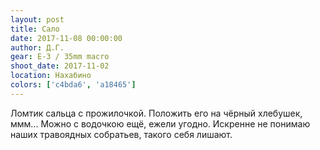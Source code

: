 ```yaml
---
layout: post
title: Сало
date: 2017-11-08 00:00:00
author: Д.Г.
gear: E-3 / 35mm macro
shoot_date: 2017-11-02
location: Нахабино
colors: ['c4bda6', 'a18465']
---
```

Ломтик сальца с прожилочкой. Положить его на чёрный хлебушек, ммм... Можно с водочкою ещё, ежели угодно. Искренне не понимаю наших травоядных собратьев, такого себя лишают.
